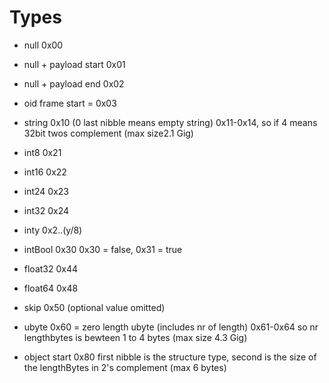 # Types
* null 0x00 
* null + payload start 0x01
* null + payload end 0x02

* oid frame start = 0x03


* string 0x10 (0 last nibble means empty string) 0x11-0x14, so if 4 means 32bit twos complement (max size2.1 Gig)

* int8 0x21
* int16  0x22
* int24  0x23
* int32  0x24
* inty  0x2..(y/8)

* intBool 0x30  0x30 = false, 0x31 = true

+ float32   0x44
+ float64   0x48

+ skip 0x50 (optional value omitted)  

+ ubyte  0x60 = zero length ubyte  (includes nr of length)  0x61-0x64   so nr lengthbytes is bewteen 1 to 4 bytes (max size 4.3 Gig)

+ object start 0x80 first nibble is the structure type, second is the size of the lengthBytes in 2's complement (max 6 bytes)